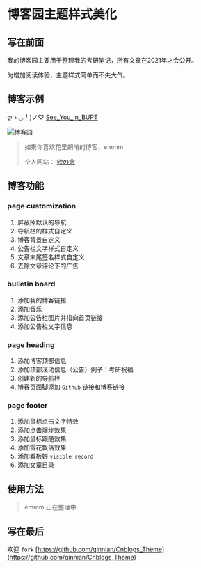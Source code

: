 # 博客园主题样式美化

## 写在前面

我的博客园主要用于整理我的考研笔记，所有文章在2021年才会公开。

为增加阅读体验，主题样式简单而不失大气。

## 博客示例

ღゝ◡╹)ノ♡  [See_You_In_BUPT](https://www.cnblogs.com/qinnian/)

![博客园](https://i.loli.net/2019/11/02/EybhZC8IoK9kuUv.png)

> 如果你喜欢花里胡哨的博客，emmm
>
>个人网站： [钦の念](https://qinnian.xyz/)

## 博客功能

### page customization

1. 屏蔽掉默认的导航
2. 导航栏的样式自定义
3. 博客背景自定义
4. 公告栏文字样式自定义
5. 文章末尾签名样式自定义
6. 去除文章评论下的广告

### bulletin board

1. 添加我的博客链接 
2. 添加音乐
3. 添加公告栏图片并指向首页链接
4. 添加公告栏文字信息

### page heading

1. 添加博客顶部信息
2. 添加顶部滚动信息（公告）例子：考研祝福
3. 创建新的导航栏
4. 博客页面脚添加 `Github` 链接和博客链接

### page footer

1. 添加鼠标点击文字特效
2. 添加点击爆炸效果
3. 添加鼠标跟随效果
4. 添加雪花飘落效果
5. 添加看板娘 `visible record`
6. 添加文章目录

## 使用方法

>emmm,正在整理中

## 写在最后

欢迎 `fork` [https://github.com/qinnian/Cnblogs_Theme](https://github.com/qinnian/Cnblogs_Theme)
